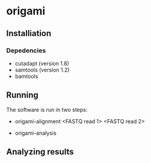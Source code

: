 # origami

## Installiation

### Depedencies
* cutadapt (version 1.8)
* samtools (version 1.2)
* bamtools

## Running

The software is run in two steps:

* origami-alignment <bowtie idx> <FASTQ read 1> <FASTQ read 2>

* origami-analysis <BAM file> <peaks file> <output prefix>

## Analyzing results
